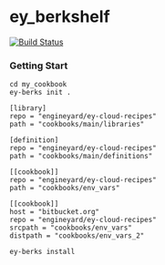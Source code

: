 # ey_berkshelf

[![Build Status](https://travis-ci.org/ukitazume/ey-berks.svg)](https://travis-ci.org/ukitazume/ey-berks)

### Getting Start

```
cd my_cookbook
ey-berks init .
```

```
[library]
repo = "engineyard/ey-cloud-recipes"
path = "cookbooks/main/libraries"

[definition]
repo = "engineyard/ey-cloud-recipes"
path = "cookbooks/main/definitions"

[[cookbook]]
repo = "engineyard/ey-cloud-recipes"
path = "cookbooks/env_vars"

[[cookbook]]
host = "bitbucket.org"
repo = "engineyard/ey-cloud-recipes"
srcpath = "cookbooks/env_vars"
distpath = "cookbooks/env_vars_2"
```


```
ey-berks install
```
